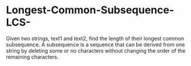 # Longest-Common-Subsequence-LCS-
Given two strings, text1 and text2, find the length of their longest common subsequence. A subsequence is a sequence that can be derived from one string by deleting some or no characters without changing the order of the remaining characters.
